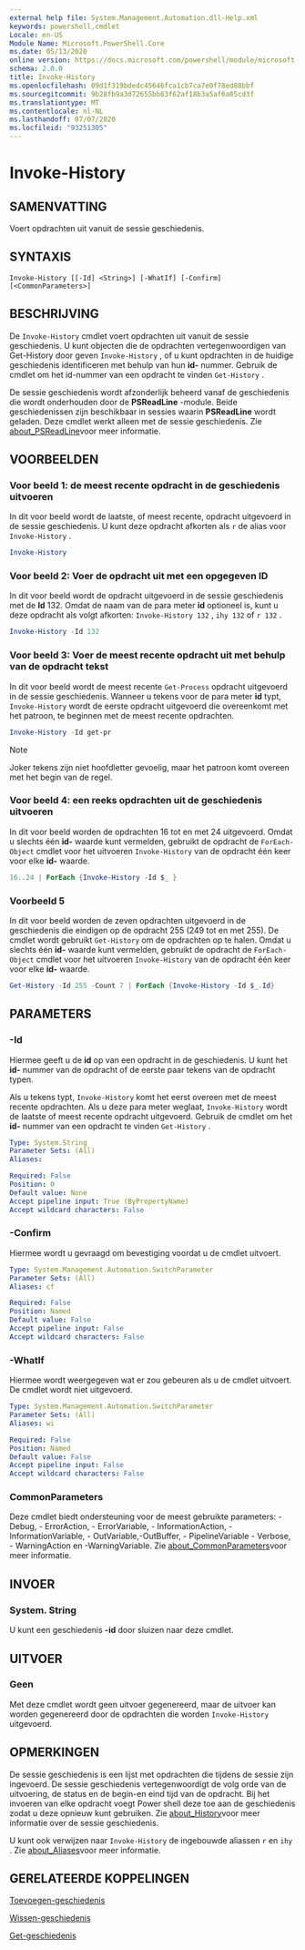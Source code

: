```yaml
---
external help file: System.Management.Automation.dll-Help.xml
keywords: powershell,cmdlet
Locale: en-US
Module Name: Microsoft.PowerShell.Core
ms.date: 05/13/2020
online version: https://docs.microsoft.com/powershell/module/microsoft.powershell.core/invoke-history?view=powershell-7.1&WT.mc_id=ps-gethelp
schema: 2.0.0
title: Invoke-History
ms.openlocfilehash: 89d1f319bdedc45646fca1cb7ca7e0f78ed88bbf
ms.sourcegitcommit: 9b28fb9a3d72655bb63f62af18b3a5af6a05cd3f
ms.translationtype: MT
ms.contentlocale: nl-NL
ms.lasthandoff: 07/07/2020
ms.locfileid: "93251305"
---
```

# Invoke-History

## SAMENVATTING
Voert opdrachten uit vanuit de sessie geschiedenis.

## SYNTAXIS

```
Invoke-History [[-Id] <String>] [-WhatIf] [-Confirm] [<CommonParameters>]
```

## BESCHRIJVING

De `Invoke-History` cmdlet voert opdrachten uit vanuit de sessie geschiedenis. U kunt objecten die de opdrachten vertegenwoordigen van Get-History door geven `Invoke-History` , of u kunt opdrachten in de huidige geschiedenis identificeren met behulp van hun **id-** nummer. Gebruik de cmdlet om het id-nummer van een opdracht te vinden `Get-History` .

De sessie geschiedenis wordt afzonderlijk beheerd vanaf de geschiedenis die wordt onderhouden door de **PSReadLine** -module.
Beide geschiedenissen zijn beschikbaar in sessies waarin **PSReadLine** wordt geladen. Deze cmdlet werkt alleen met de sessie geschiedenis. Zie [about_PSReadLine](../PSReadLine/About/about_PSReadLine.md)voor meer informatie.

## VOORBEELDEN

### Voor beeld 1: de meest recente opdracht in de geschiedenis uitvoeren

In dit voor beeld wordt de laatste, of meest recente, opdracht uitgevoerd in de sessie geschiedenis. U kunt deze opdracht afkorten als `r` de alias voor `Invoke-History` .

```powershell
Invoke-History
```

### Voor beeld 2: Voer de opdracht uit met een opgegeven ID

In dit voor beeld wordt de opdracht uitgevoerd in de sessie geschiedenis met de **Id** 132. Omdat de naam van de para meter **id** optioneel is, kunt u deze opdracht als volgt afkorten: `Invoke-History 132` , `ihy 132` of `r 132` .

```powershell
Invoke-History -Id 132
```

### Voor beeld 3: Voer de meest recente opdracht uit met behulp van de opdracht tekst

In dit voor beeld wordt de meest recente `Get-Process` opdracht uitgevoerd in de sessie geschiedenis. Wanneer u tekens voor de para meter **id** typt, `Invoke-History` wordt de eerste opdracht uitgevoerd die overeenkomt met het patroon, te beginnen met de meest recente opdrachten.

```powershell
Invoke-History -Id get-pr
```

> [!NOTE]
> Joker tekens zijn niet hoofdletter gevoelig, maar het patroon komt overeen met het begin van de regel.

### Voor beeld 4: een reeks opdrachten uit de geschiedenis uitvoeren

In dit voor beeld worden de opdrachten 16 tot en met 24 uitgevoerd. Omdat u slechts één **id-** waarde kunt vermelden, gebruikt de opdracht de `ForEach-Object` cmdlet voor het uitvoeren `Invoke-History` van de opdracht één keer voor elke **id-** waarde.

```powershell
16..24 | ForEach {Invoke-History -Id $_ }
```

### Voorbeeld 5

In dit voor beeld worden de zeven opdrachten uitgevoerd in de geschiedenis die eindigen op de opdracht 255 (249 tot en met 255). De cmdlet wordt gebruikt `Get-History` om de opdrachten op te halen. Omdat u slechts één **id-** waarde kunt vermelden, gebruikt de opdracht de `ForEach-Object` cmdlet voor het uitvoeren `Invoke-History` van de opdracht één keer voor elke **id-** waarde.

```powershell
Get-History -Id 255 -Count 7 | ForEach {Invoke-History -Id $_.Id}
```

## PARAMETERS

### -Id

Hiermee geeft u de **id** op van een opdracht in de geschiedenis. U kunt het **id-** nummer van de opdracht of de eerste paar tekens van de opdracht typen.

Als u tekens typt, `Invoke-History` komt het eerst overeen met de meest recente opdrachten. Als u deze para meter weglaat, `Invoke-History` wordt de laatste of meest recente opdracht uitgevoerd. Gebruik de cmdlet om het **id-** nummer van een opdracht te vinden `Get-History` .

```yaml
Type: System.String
Parameter Sets: (All)
Aliases:

Required: False
Position: 0
Default value: None
Accept pipeline input: True (ByPropertyName)
Accept wildcard characters: False
```

### -Confirm

Hiermee wordt u gevraagd om bevestiging voordat u de cmdlet uitvoert.

```yaml
Type: System.Management.Automation.SwitchParameter
Parameter Sets: (All)
Aliases: cf

Required: False
Position: Named
Default value: False
Accept pipeline input: False
Accept wildcard characters: False
```

### -WhatIf

Hiermee wordt weergegeven wat er zou gebeuren als u de cmdlet uitvoert. De cmdlet wordt niet uitgevoerd.

```yaml
Type: System.Management.Automation.SwitchParameter
Parameter Sets: (All)
Aliases: wi

Required: False
Position: Named
Default value: False
Accept pipeline input: False
Accept wildcard characters: False
```

### CommonParameters

Deze cmdlet biedt ondersteuning voor de meest gebruikte parameters: -Debug, - ErrorAction, - ErrorVariable, - InformationAction, -InformationVariable, - OutVariable,-OutBuffer, - PipelineVariable - Verbose, - WarningAction en -WarningVariable. Zie [about_CommonParameters](https://go.microsoft.com/fwlink/?LinkID=113216)voor meer informatie.

## INVOER

### System. String

U kunt een geschiedenis **-id** door sluizen naar deze cmdlet.

## UITVOER

### Geen

Met deze cmdlet wordt geen uitvoer gegenereerd, maar de uitvoer kan worden gegenereerd door de opdrachten die worden `Invoke-History` uitgevoerd.

## OPMERKINGEN

De sessie geschiedenis is een lijst met opdrachten die tijdens de sessie zijn ingevoerd. De sessie geschiedenis vertegenwoordigt de volg orde van de uitvoering, de status en de begin-en eind tijd van de opdracht. Bij het invoeren van elke opdracht voegt Power shell deze toe aan de geschiedenis zodat u deze opnieuw kunt gebruiken. Zie [about_History](About/about_History.md)voor meer informatie over de sessie geschiedenis.

U kunt ook verwijzen naar `Invoke-History` de ingebouwde aliassen `r` en `ihy` . Zie [about_Aliases](About/about_Aliases.md)voor meer informatie.

## GERELATEERDE KOPPELINGEN

[Toevoegen-geschiedenis](Add-History.md)

[Wissen-geschiedenis](Clear-History.md)

[Get-geschiedenis](Get-History.md)

